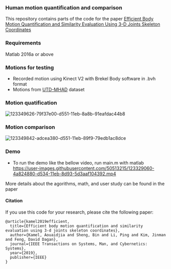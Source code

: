 ### Human motion quantification and comparison
This repository contains parts of the code for the paper [Efficient Body Motion Quantification and Similarity Evaluation Using 3-D Joints Skeleton Coordinates
](https://ieeexplore.ieee.org/abstract/document/8727745) 

### Requirements
Matlab 2016a or above
### Motions for testing
- Recorded motion using Kinect V2 with Brekel Body software in .bvh format
- Motions from [UTD-MHAD](https://personal.utdallas.edu/~kehtar/UTD-MHAD.html) dataset


### Motion quatification

![123349626-79f37e00-d551-11eb-8a8b-91eafdac44b8](https://user-images.githubusercontent.com/50513215/123350767-955f8880-d553-11eb-804d-3350ae9711eb.png)



### Motion comparison
![123349842-adcea380-d551-11eb-89f9-79edb1ac8dce](https://user-images.githubusercontent.com/50513215/123350780-9a243c80-d553-11eb-9a7c-f2f42ff19d15.png)


### Demo
- To run the demo like the bellow video, run main.m with matlab
https://user-images.githubusercontent.com/50513215/123329060-4a824880-d534-11eb-8d93-5d3aaf104392.mp4

More details about the agorithms, math, and user study can be found in the paper 

#### Citation
If you use this code for your research, please cite the following paper:
```
@article{kamel2019efficient,
  title={Efficient body motion quantification and similarity evaluation using 3-d joints skeleton coordinates},
  author={Kamel, Aouaidjia and Sheng, Bin and Li, Ping and Kim, Jinman and Feng, David Dagan},
  journal={IEEE Transactions on Systems, Man, and Cybernetics: Systems},
  year={2019},
  publisher={IEEE}
}
